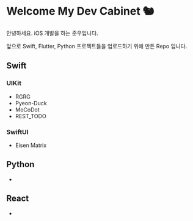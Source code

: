 # Welcome My Dev Cabinet 🐿️

안녕하세요. iOS 개발을 하는 준우입니다.

앞으로 Swift, Flutter, Python 프로젝트들을 업로드하기 위해 만든 Repo 입니다.

## Swift
### UIKit
- RGRG
- Pyeon-Duck
- MoCoDot
- REST_TODO

### SwiftUI
- Eisen Matrix

## Python
-

## React
- 
